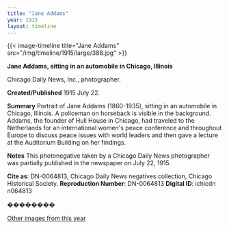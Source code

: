```yaml
---
title: "Jane Addams"
year: 1915
layout: timeline
---
```


{{< image-timeline title="Jane Addams" src="/img/timeline/1915/large/388.jpg" >}}


__**Jane Addams, sitting in an automobile in Chicago, Illinois**__

Chicago Daily News, Inc., photographer.

**Created/Published**
1915 July 22.

**Summary**
Portrait of Jane Addams (1860-1935), sitting in an automobile in Chicago, Illinois. A policeman on horseback is visible in the background. Addams, the founder of Hull House in Chicago, had traveled to the Netherlands for an international women's peace conference and throughout Europe to discuss peace issues with world leaders and then gave a lecture at the Auditorium Building on her findings.

**Notes**
This photonegative taken by a Chicago Daily News photographer was partially published in the newspaper on July 22, 1915.

__Cite as__: DN-0064813, Chicago Daily News negatives collection, Chicago Historical Society.
__Reproduction Number__: DN-0064813
__Digital ID__: ichicdn n064813

��������   

[Other images from this year](/historical/timeline/1915)